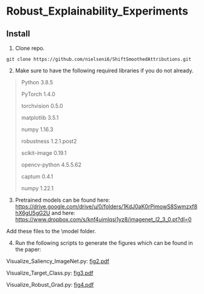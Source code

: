# Robust_Explainability_Experiments

## Install

1. Clone repo.

``git clone https://github.com/nielseni6/ShiftSmoothedAttributions.git``

2. Make sure to have the following required libraries if you do not already.

>Python 3.8.5
> 
>PyTorch 1.4.0
> 
>torchvision 0.5.0
> 
>matplotlib 3.5.1
> 
>numpy 1.16.3
> 
>robustness 1.2.1.post2
> 
>scikit-image 0.19.1
> 
>opencv-python 4.5.5.62
>
>captum 0.4.1
>
>numpy 1.22.1


3. Pretrained models can be found here: https://drive.google.com/drive/u/0/folders/1KdJ0aK0rPjmowS8Swmzxf8hX6gU5gG2U 
and here: https://www.dropbox.com/s/knf4uimlqsi1yz8/imagenet_l2_3_0.pt?dl=0

Add these files to the \model folder.

4. Run the following scripts to generate the figures which can be found in the paper:

Visualize_Saliency_ImageNet.py:
[fig2.pdf](https://github.com/nielseni6/Robust_Explainability_Experiments/files/7874143/fig2.pdf)

Visualize_Target_Class.py:
[fig3.pdf](https://github.com/nielseni6/Robust_Explainability_Experiments/files/7874144/fig3.pdf)

Visualize_Robust_Grad.py:
[fig4.pdf](https://github.com/nielseni6/Robust_Explainability_Experiments/files/7874145/fig4.pdf)
